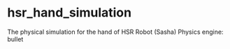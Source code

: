 # hsr_hand_simulation

The physical simulation for the hand of HSR Robot (Sasha)
Physics engine: bullet
